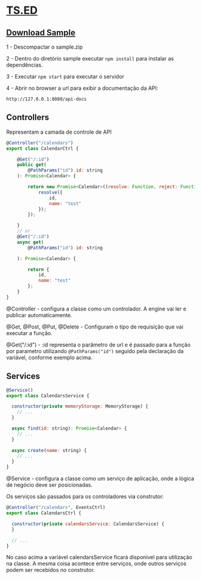 # [TS.ED](https://tsed.io/)

## [Download Sample](sample.zip)

1 - Descompactar o sample.zip

2 - Dentro do diretório sample executar ```npm install``` para instalar as dependências.

3 - Executar ```npm start``` para executar o servidor

4 - Abrir no browser a url para exibir a documentação da API:
```
http://127.0.0.1:8080/api-docs
```

## Controllers

Representam a camada de controle de API

```js
@Controller("/calendars")
export class CalendarCtrl {

    @Get("/:id")
    public get(
        @PathParams("id") id: string
    ): Promise<Calendar> {

        return new Promise<Calendar>((resolve: Function, reject: Function) => {
            resolve({
                id,
                name: "test"
            });
        });

    }
    // or
    @Get("/:id")
    async get(
        @PathParams("id") id: string

    ): Promise<Calendar> {

        return {
            id,
            name: "test"
        };
    }
}
```

@Controller - configura a classe como um controlador. A engine vai ler e publicar automaticamente.

@Get, @Post, @Put, @Delete - Configuram o tipo de requisição que vai executar a função.

@Get("/:id") - :id representa o parâmetro de url e é passado para a função por parametro utilizando ```@PathParams("id")``` seguido pela declaração da variável, conforme exemplo acima.

## Services
 
```js
@Service()
export class CalendarsService {

  constructor(private memoryStorage: MemoryStorage) {
    // ...
  }

  async find(id: string): Promise<Calendar> {
    // ...
  }

  async create(name: string) {
    // ...
  }
}
```

@Service - configura a classe como um serviço de aplicação, onde a lógica de negócio deve ser posicionadas.

Os serviços são passados para os controladores via construtor:

```js
@Controller("/calendars", EventsCtrl)
export class CalendarsCtrl {

  constructor(private calendarsService: CalendarsService) {
  }

  // ...
}
```

No caso acima a variável calendarsService ficará disponível para utilização na classe. A mesma coisa acontece entre serviços, onde outros serviços podem ser recebidos no construtor.

